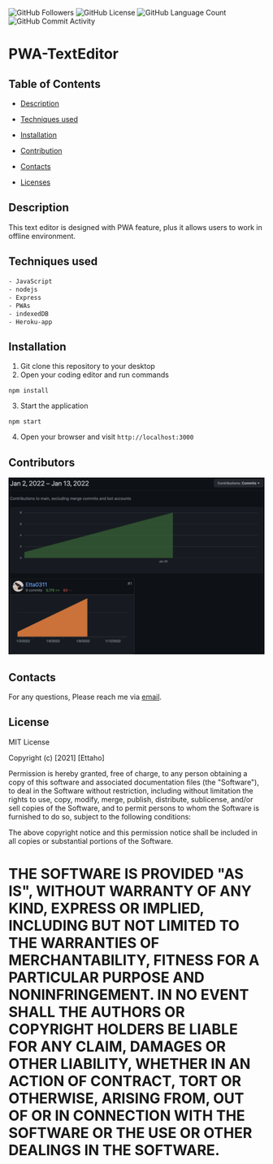 <img alt="GitHub Followers" src="https://img.shields.io/github/followers/Etta0311"> <img alt="GitHub License" src="https://img.shields.io/apm/l/vim-mode">  <img alt="GitHub Language Count" src="https://img.shields.io/github/languages/count/Etta0311/PWA-TextEditor">  <img alt="GitHub Commit Activity" src="https://img.shields.io/github/commit-activity/w/Etta0311/PWA-TextEditor">

# PWA-TextEditor 

## Table of Contents

- [Description](#Description)

- [Techniques used](#Techniques-used)
- [Installation](#Installation)
- [Contribution](#Contributors)
- [Contacts](#Contacts)
- [Licenses](#Licenses)

## Description
   This text editor is designed with PWA feature, plus it allows users to work in offline environment.

## Techniques used

    - JavaScript 
    - nodejs
    - Express 
    - PWAs 
    - indexedDB
    - Heroku-app

## Installation
1. Git clone this repository to your desktop
2. Open your coding editor and run commands
```
npm install
```
3. Start the application
```
npm start
```
4. Open your browser and visit `http://localhost:3000`

## Contributors

![contribution](./RMimages/contributors.png)

## Contacts
For any questions, Please reach me via [email](mailto:etta0311031@gmail.com).


## License
MIT License

Copyright (c) [2021] [Ettaho]

Permission is hereby granted, free of charge, to any person obtaining a copy
of this software and associated documentation files (the "Software"), to deal
in the Software without restriction, including without limitation the rights
to use, copy, modify, merge, publish, distribute, sublicense, and/or sell
copies of the Software, and to permit persons to whom the Software is
furnished to do so, subject to the following conditions:

The above copyright notice and this permission notice shall be included in all
copies or substantial portions of the Software.

THE SOFTWARE IS PROVIDED "AS IS", WITHOUT WARRANTY OF ANY KIND, EXPRESS OR
IMPLIED, INCLUDING BUT NOT LIMITED TO THE WARRANTIES OF MERCHANTABILITY,
FITNESS FOR A PARTICULAR PURPOSE AND NONINFRINGEMENT. IN NO EVENT SHALL THE
AUTHORS OR COPYRIGHT HOLDERS BE LIABLE FOR ANY CLAIM, DAMAGES OR OTHER
LIABILITY, WHETHER IN AN ACTION OF CONTRACT, TORT OR OTHERWISE, ARISING FROM,
OUT OF OR IN CONNECTION WITH THE SOFTWARE OR THE USE OR OTHER DEALINGS IN THE
SOFTWARE.
=======